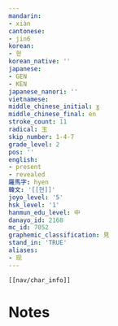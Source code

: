 ```yaml
---
mandarin:
- xiàn
cantonese:
- jin6
korean:
- 현
korean_native: ''
japanese:
- GEN
- KEN
japanese_nanori: ''
vietnamese:
middle_chinese_initial: ɣ
middle_chinese_final: en
stroke_count: 11
radical: 玉
skip_number: 1-4-7
grade_level: 2
pos: ''
english:
- present
- revealed
羅馬字: hyen
韓文: '[[현]]'
joyo_level: '5'
hsk_level: '1'
hanmun_edu_level: 中
danayo_id: 2168
mc_id: 7052
graphemic_classification: 見
stand_in: 'TRUE'
aliases:
- 现
---
```

```meta-bind-embed
[[nav/char_info]]
```

# Notes
